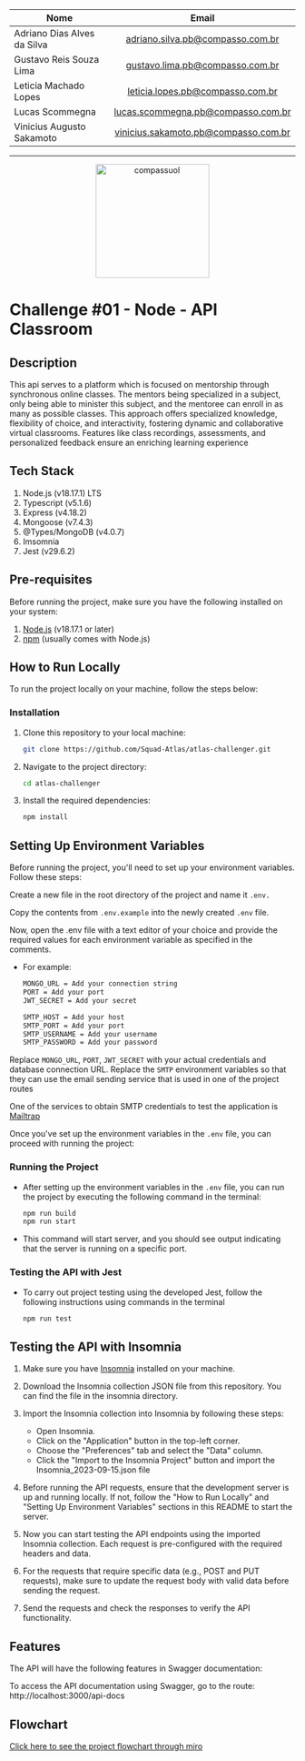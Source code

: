 <div align="center">

  
| Nome     |      Email    |
|----------|:-------------:|
| Adriano Dias Alves da Silva    |   adriano.silva.pb@compasso.com.br      |
| Gustavo Reis Souza Lima        |   gustavo.lima.pb@compasso.com.br       |
| Leticia Machado Lopes          |   leticia.lopes.pb@compasso.com.br      |
| Lucas Scommegna                |   lucas.scommegna.pb@compasso.com.br    |
| Vinicius Augusto Sakamoto      |   vinicius.sakamoto.pb@compasso.com.br  |

  
</div>


---------------------------------------------------------------------


<div align="center">
<a href="/">
  <img src="https://stc.uol.com/g/sobreuol/images/footer/compass-logo.svg?v=3.9.44" alt="compassuol" width="200">
</a>
</div>

# Challenge #01 - Node - API Classroom

## Description
This api serves to a platform which is focused on mentorship through synchronous online classes. The mentors being specialized in a subject, only being able to minister this subject, and the mentoree can enroll in as many as possible classes. This approach offers specialized knowledge, flexibility of choice, and interactivity, fostering dynamic and collaborative virtual classrooms. Features like class recordings, assessments, and personalized feedback ensure an enriching learning experience

## Tech Stack

1. Node.js (v18.17.1) LTS
2. Typescript (v5.1.6)
3. Express (v4.18.2)
4. Mongoose (v7.4.3)
5. @Types/MongoDB (v4.0.7) 
6. Imsomnia
7. Jest (v29.6.2)

## Pre-requisites

Before running the project, make sure you have the following installed on your system:

1. [Node.js](https://nodejs.org/) (v18.17.1 or later)
2. [npm](https://www.npmjs.com/) (usually comes with Node.js)


## How to Run Locally

To run the project locally on your machine, follow the steps below:

### Installation

1. Clone this repository to your local machine:

   ```bash
   git clone https://github.com/Squad-Atlas/atlas-challenger.git

2. Navigate to the project directory:
   
   ```bash
   cd atlas-challenger

3. Install the required dependencies:

   ```bash
   npm install

## Setting Up Environment Variables

Before running the project, you'll need to set up your environment variables. Follow these steps:

Create a new file in the root directory of the project and name it `.env.`

Copy the contents from `.env.example` into the newly created `.env` file.

Now, open the .env file with a text editor of your choice and provide the required values for each environment variable as specified in the comments.

- For example:

   ```bash
   MONGO_URL = Add your connection string
   PORT = Add your port
   JWT_SECRET = Add your secret

   SMTP_HOST = Add your host
   SMTP_PORT = Add your port 
   SMTP_USERNAME = Add your username
   SMTP_PASSWORD = Add your password

Replace `MONGO_URL`, `PORT`, `JWT_SECRET` with your actual credentials and database connection URL.
Replace the `SMTP` environment variables so that they can use the email sending service that is used in one of the project routes 

One of the services to obtain SMTP credentials to test the application is [Mailtrap](https://mailtrap.io)

Once you've set up the environment variables in the `.env` file, you can proceed with running the project:

### Running the Project

- After setting up the environment variables in the `.env` file, you can run the project by executing the following command in the terminal:

   ```bash
   npm run build
   npm run start

- This command will start server, and you should see output indicating that the server is running on a specific port.

### Testing the API with Jest

- To carry out project testing using the developed Jest, follow the following instructions using commands in the terminal

   ```bash
   npm run test

## Testing the API with Insomnia

1. Make sure you have [Insomnia](https://insomnia.rest/download) installed on your machine.

2. Download the Insomnia collection JSON file from this repository. You can find the file in the insomnia directory.

3. Import the Insomnia collection into Insomnia by following these steps:
   - Open Insomnia.
   - Click on the "Application" button in the top-left corner.
   - Choose the "Preferences" tab and select the "Data" column.
   - Click the "Import to the Insomnia Project" button and import the Insomnia_2023-09-15.json file

4. Before running the API requests, ensure that the development server is up and running locally. If not, follow the "How to Run Locally" and "Setting Up Environment Variables" sections in this README to start the server.

5. Now you can start testing the API endpoints using the imported Insomnia collection. Each request is pre-configured with the required headers and data.

6. For the requests that require specific data (e.g., POST and PUT requests), make sure to update the request body with valid data before sending the request.

7. Send the requests and check the responses to verify the API functionality.

## Features

The API will have the following features in Swagger documentation:

To access the API documentation using Swagger, go to the route: http://localhost:3000/api-docs

## Flowchart

[Click here to see the project flowchart through miro](https://miro.com/app/embed/uXjVMsq8sso=/?pres=1&frameId=3458764564111600603&embedId=239356125541)


